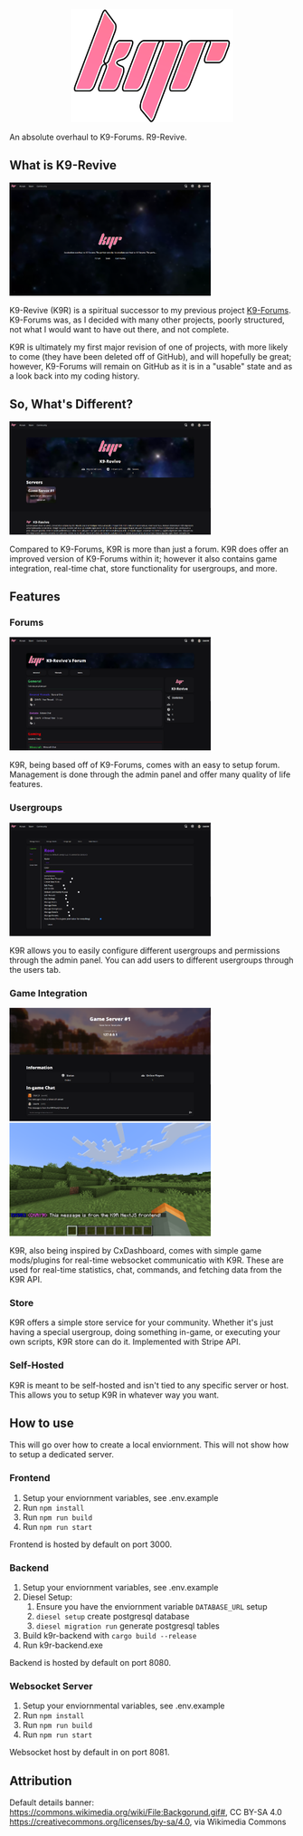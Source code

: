 <div align="center">
    <img src="./assets/icon.png" height="200" />
</div>

An absolute overhaul to K9-Forums. R9-Revive.

## What is K9-Revive

<div align="left">
    <img src="./assets/showcase/site_home.png" height="200" width="auto" />
</div>

K9-Revive (K9R) is a spiritual successor to my previous project <a href="https://github.com/CKAY-9/k9-forums">K9-Forums</a>. K9-Forums was, as I decided with many other projects, poorly structured, not what I would want to have out there, and not complete.

K9R is ultimately my first major revision of one of projects, with more likely to come (they have been deleted off of GitHub), and will hopefully be great; however, K9-Forums will remain on GitHub as it is in a "usable" state and as a look back into my coding history.

## So, What's Different?

<div align="left">
    <img src="./assets/showcase/community.png" height="200" width="auto" />
</div>

Compared to K9-Forums, K9R is more than just a forum. K9R does offer an improved version of K9-Forums within it; however
it also contains game integration,  real-time chat, store functionality for usergroups, and more.

## Features

### Forums

<div align="left">
    <img src="./assets/showcase/forum_home.png" height="200" width="auto" />
</div>

K9R, being based off of K9-Forums, comes with an easy to setup forum. Management is done through the admin panel and offer many quality of life
features.

### Usergroups

<div align="left">
    <img src="./assets/showcase/usergroups.png" height="200" width="auto" />
</div>

K9R allows you to easily configure different usergroups and permissions through the admin panel. You can add users to different usergroups through the users tab.

### Game Integration

<div align="left">
    <img src="./assets/showcase/game_integration.png" height="200" width="auto" />
    <img src="./assets/showcase/game_integration_ig.png" height="200" width="auto" />
</div>

K9R, also being inspired by CxDashboard, comes with simple game mods/plugins for real-time websocket communicatio with K9R. These are used for real-time statistics, chat, commands, and fetching data from the K9R API.

### Store
K9R offers a simple store service for your community. Whether it's just having a special usergroup, doing something in-game, or executing your own scripts, K9R store can do it. Implemented with Stripe API.

### Self-Hosted
K9R is meant to be self-hosted and isn't tied to any specific server or host. This allows you to setup K9R in whatever way you want.

## How to use

This will go over how to create a local enviornment. This will not show how to setup a dedicated server.

### Frontend
1. Setup your enviornment variables, see .env.example
2. Run `npm install`
3. Run `npm run build`
4. Run `npm run start`

Frontend is hosted by default on port 3000.

### Backend
1. Setup your enviornment variables, see .env.example
2. Diesel Setup:
    1. Ensure you have the enviornment variable `DATABASE_URL` setup 
    2. `diesel setup` create postgresql database
    3. `diesel migration run` generate postgresql tables
3. Build k9r-backend with `cargo build --release`
4. Run k9r-backend.exe

Backend is hosted by default on port 8080.

### Websocket Server
1. Setup your enviornmental variables, see .env.example
2. Run `npm install`
3. Run `npm run build`
4. Run `npm run start`

Websocket host by default in on port 8081.

## Attribution

Default details banner: https://commons.wikimedia.org/wiki/File:Backgorund.gif#, CC BY-SA 4.0 <https://creativecommons.org/licenses/by-sa/4.0>, via Wikimedia Commons
